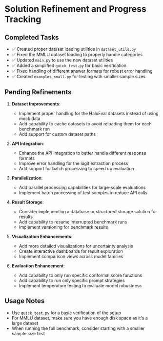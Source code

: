 # Solution Refinement and Progress Tracking

## Completed Tasks

- ✅ Created proper dataset loading utilities in `dataset_utils.py`
- ✅ Fixed the MMLU dataset loading to properly handle categories
- ✅ Updated `main.py` to use the new dataset utilities
- ✅ Added a simplified `quick_test.py` for basic verification
- ✅ Fixed handling of different answer formats for robust error handling
- ✅ Created `examples_small.py` for testing with smaller sample sizes

## Pending Refinements

1. **Dataset Improvements**:
   - Implement proper handling for the HaluEval datasets instead of using mock data
   - Add capability to cache datasets to avoid reloading them for each benchmark run
   - Add support for custom dataset paths

2. **API Integration**:
   - Enhance the API integration to better handle different response formats
   - Improve error handling for the logit extraction process
   - Add support for batch processing to speed up evaluation

3. **Parallelization**:
   - Add parallel processing capabilities for large-scale evaluations
   - Implement batch processing of test samples to reduce API calls

4. **Result Storage**:
   - Consider implementing a database or structured storage solution for results
   - Add capability to resume interrupted benchmark runs
   - Implement versioning for benchmark results

5. **Visualization Enhancements**:
   - Add more detailed visualizations for uncertainty analysis
   - Create interactive dashboards for result exploration
   - Implement comparison views across model families

6. **Evaluation Enhancement**:
   - Add capability to only run specific conformal score functions 
   - Add capability to run only specific prompt strategies
   - Implement temperature testing to evaluate model robustness

## Usage Notes

- Use `quick_test.py` for a basic verification of the setup
- For MMLU dataset, make sure you have enough disk space as it's a large dataset
- When running the full benchmark, consider starting with a smaller sample size first
